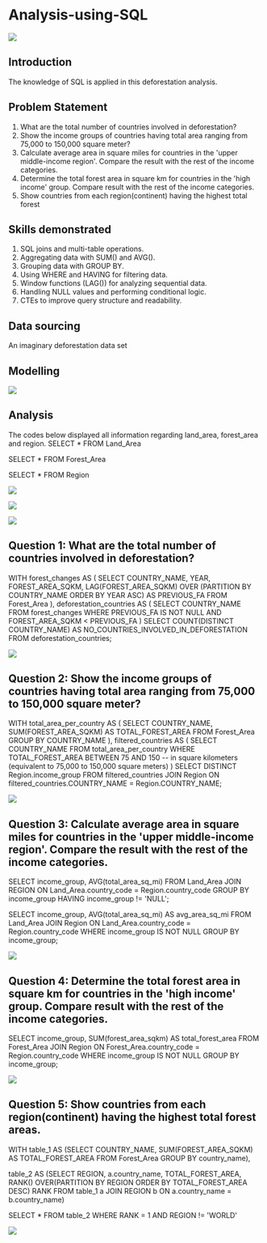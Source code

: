 # Analysis-using-SQL

![](deforestation2.jfif)

## Introduction
The knowledge of SQL is applied in this deforestation analysis.

## Problem Statement
1.	What are the total number of countries involved in deforestation? 
2.	Show the income groups of countries having total area ranging from 75,000 to 150,000 square meter?
3.	Calculate average area in square miles for countries in the 'upper middle-income region'. Compare the result with the rest of the income categories.
4.	Determine the total forest area in square km for countries in the 'high income' group. Compare result with the rest of the income categories.
5.	Show countries from each region(continent) having the highest total forest

## Skills demonstrated
1.	SQL joins and multi-table operations.
2.	Aggregating data with SUM() and AVG().
3.	Grouping data with GROUP BY.
4.	Using WHERE and HAVING for filtering data.
5.	Window functions (LAG()) for analyzing sequential data.
6.	Handling NULL values and performing conditional logic.
7.	CTEs to improve query structure and readability.

## Data sourcing
An imaginary deforestation data set

## Modelling

![](modelling.png)

## Analysis
The codes below displayed all information regarding land_area, forest_area and region.
SELECT *
FROM Land_Area

SELECT *
FROM Forest_Area

SELECT *
FROM Region

![](land_area.png)

![](forest_area.png)

![](region.png)

## Question 1: What are the total number of countries involved in deforestation? 
WITH forest_changes AS 
(
  SELECT COUNTRY_NAME, 
         YEAR, 
         FOREST_AREA_SQKM,
         LAG(FOREST_AREA_SQKM) OVER (PARTITION BY COUNTRY_NAME ORDER BY YEAR ASC) AS PREVIOUS_FA
  FROM Forest_Area
),
deforestation_countries AS 
(
  SELECT COUNTRY_NAME
  FROM forest_changes
  WHERE PREVIOUS_FA IS NOT NULL
    AND FOREST_AREA_SQKM < PREVIOUS_FA
)
SELECT COUNT(DISTINCT COUNTRY_NAME) AS NO_COUNTRIES_INVOLVED_IN_DEFORESTATION
FROM deforestation_countries;

![](question11.png)

## Question 2: Show the income groups of countries having total area ranging from 75,000 to 150,000 square meter?

WITH total_area_per_country AS 
(
  SELECT COUNTRY_NAME, 
         SUM(FOREST_AREA_SQKM) AS TOTAL_FOREST_AREA
  FROM Forest_Area
  GROUP BY COUNTRY_NAME
),
filtered_countries AS
(
  SELECT COUNTRY_NAME
  FROM total_area_per_country
  WHERE TOTAL_FOREST_AREA BETWEEN 75 AND 150  -- in square kilometers (equivalent to 75,000 to 150,000 square meters)
)
SELECT DISTINCT Region.income_group
FROM filtered_countries
JOIN Region
ON filtered_countries.COUNTRY_NAME = Region.COUNTRY_NAME;

![](question22.png)

## Question 3: Calculate average area in square miles for countries in the 'upper middle-income region'. Compare the result with the rest of the income categories.

SELECT income_group, AVG(total_area_sq_mi) FROM Land_Area
JOIN REGION
ON Land_Area.country_code = Region.country_code
GROUP BY income_group
HAVING income_group != 'NULL';

SELECT income_group, AVG(total_area_sq_mi) AS avg_area_sq_mi FROM Land_Area 
JOIN Region
ON Land_Area.country_code = Region.country_code
WHERE income_group IS NOT NULL
GROUP BY income_group;

![](question33.png)


## Question 4: Determine the total forest area in square km for countries in the 'high income' group. Compare result with the rest of the income categories.
SELECT income_group, SUM(forest_area_sqkm) AS total_forest_area
FROM Forest_Area
JOIN Region
ON Forest_Area.country_code = Region.country_code
WHERE income_group IS NOT NULL
GROUP BY income_group;

![](question44.png)


## Question 5:  Show countries from each region(continent) having the highest total forest areas.

WITH table_1 AS
(SELECT COUNTRY_NAME, SUM(FOREST_AREA_SQKM) AS TOTAL_FOREST_AREA
FROM Forest_Area 
GROUP BY country_name),

table_2 AS
(SELECT REGION, a.country_name, TOTAL_FOREST_AREA,
RANK() OVER(PARTITION BY REGION ORDER BY TOTAL_FOREST_AREA DESC) RANK
FROM table_1 a 
JOIN REGION b 
ON a.country_name = b.country_name)

SELECT * FROM table_2 WHERE RANK = 1 AND REGION != 'WORLD'

![](question5.png)







